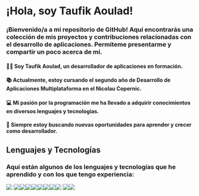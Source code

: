# ¡Hola, soy Taufik Aoulad!

### ¡Bienvenido/a a mi repositorio de GitHub! Aquí encontrarás una colección de mis proyectos y contribuciones relacionadas con el desarrollo de aplicaciones. Permíteme presentarme y compartir un poco acerca de mí.

#### 👨‍💻 Soy Taufik Aoulad, un desarrollador de aplicaciones en formación. 
#### 📚 Actualmente, estoy cursando el segundo año de Desarrollo de Aplicaciones Multiplataforma en el Nicolau Copernic.
#### 💻 Mi pasión por la programación me ha llevado a adquirir conocimientos en diversos lenguajes y tecnologías.
#### 🌱 Siempre estoy buscando nuevas oportunidades para aprender y crecer como desarrollador.

## Lenguajes y Tecnologías
### Aquí están algunos de los lenguajes y tecnologías que he aprendido y con los que tengo experiencia:

<img src="https://img.shields.io/badge/Java-007396?style=flat-square&logo=java&logoColor=white"> <img src="https://img.shields.io/badge/Kotlin-0095D5?style=flat-square&logo=kotlin&logoColor=white"><img src="https://img.shields.io/badge/Spring_Boot-6DB33F?style=flat-square&logo=spring-boot&logoColor=white"><img src="https://img.shields.io/badge/XML-DF1F26?style=flat-square&logo=xml&logoColor=white"><img src="https://img.shields.io/badge/HTML5-E34F26?style=flat-square&logo=html5&logoColor=white"><img src="https://img.shields.io/badge/CSS-1572B6?style=flat-square&logo=css3&logoColor=white"><img src="https://img.shields.io/badge/PHP-777BB4?style=flat-square&logo=php&logoColor=white"><img src="https://img.shields.io/badge/C%23-239120?style=flat-square&logo=c-sharp&logoColor=white"><img src="https://img.shields.io/badge/Git-F05032?style=flat-square&logo=git&logoColor=white">
<img src="https://img.shields.io/badge/Hibernate-59666C?style=flat-square&logo=hibernate&logoColor=white"><img src="https://img.shields.io/badge/Android_Studio-3DDC84?style=flat-square&logo=android-studio&logoColor=white">
